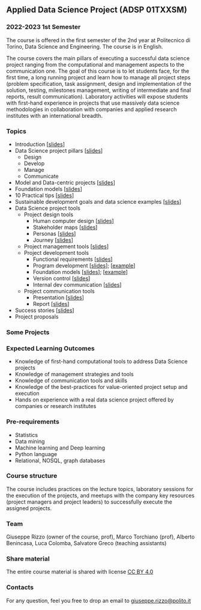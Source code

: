 ## Applied Data Science Project (ADSP 01TXXSM) 

### 2022-2023 1st Semester 

The course is offered in the first semester of the 2nd year at Politecnico di Torino, Data Science and Engineering. The course is in English. 

The course covers the main pillars of executing a successful data science project ranging from the computational and management aspects to the communication one.
The goal of this course is to let students face, for the first time, a long running project and learn how to manage all project steps (problem specification, task assignment, design and implementation of the solution, testing, milestones management, writing of intermediate and final reports, result communication).
Laboratory activities will expose students with first-hand experience in projects that use massively data science methodologies in collaboration with companies and applied research institutes with an international breadth.


### Topics

- Introduction [[slides](https://adsp-polito.github.io/2022/L01%20-%20ADSP%20-%20Intro.pdf)]
- Data Science project pillars [[slides](https://adsp-polito.github.io/2022/L02%20-%20ADSP%20-%20Pillars.pdf)] 
  - Design 
  - Develop
  - Manage
  - Communicate
- Model and Data-centric projects [[slides](https://adsp-polito.github.io/2022/L03%20-%20ADSP%20-%20Model%20&%20Data%20centric.pdf)]
- Foundation models [[slides](https://adsp-polito.github.io/2022/L04%20-%20ADSP%20-%20Foundation%20models.pdf)]
- 10 Practical tips [[slides](https://adsp-polito.github.io/2022/L05%20-%20ADSP%20-%2010%20practical%20tips.pdf)]
- Sustainable development goals and data science examples [[slides](https://adsp-polito.github.io/2022/L06%20-%20ADSP%20-%20SGDs%20and%20data%20science%20project%20examples.pdf)]
- Data Science project tools
  - Project design tools
    - Human computer design [[slides](https://adsp-polito.github.io/2022/L07%20-%20ADSP%20-%20HDC%20Intro.pdf)]
    - Stakeholder maps [[slides](https://adsp-polito.github.io/2022/L08%20L09%20-%20ADSP%20HCD%20Stakeholders%20map.pdf)] 
    - Personas [[slides](https://adsp-polito.github.io/2022/L14%20-%20ADSP%20HCD%20Personas.pdf)] 
    - Journey [[slides](https://adsp-polito.github.io/2022/L18%2019%20-%20ADSP%20HCD%20journey.pdf)]
  - Project management tools [[slides](https://adsp-polito.github.io/2022/L11%20-%20ADSP%20-%20WBS%20and%20Gantt.pdf)]
  - Project development tools 
    - Functional requirements [[slides](https://adsp-polito.github.io/2022/L10%20-%20ADSP%20-%20Functional%20requirements%20and%20diagram.pdf)]  
    - Program development [[slides](https://adsp-polito.github.io/2022/L12%20-%20ADSP%20-%20Colaboratory.pdf)];
    [[example](https://adsp-polito.github.io/2022/L12%20-%20IMDb%20Sentiment%20Analysis.ipynbSimple%20Sentiment%20Analysis.ipynb)]
    - Foundation models [[slides](https://adsp-polito.github.io/2022/L13%20-%20ADSP%20-%20Foundation%20models%20-%20hub%20and%20examples.pdf)]; [[example](https://adsp-polito.github.io/2022/L13%20-%20ADSP%20-%20BERT%20Masking%20and%20NER.ipynb)]
    - Version control [[slides](https://adsp-polito.github.io/2022/L15%20-%20ADSP%20-%20Version%20Control.pdf)]
    - Internal dev communication [[slides](https://adsp-polito.github.io/2022/L16%20-%20ADSP%20-%20Team%20communication.pdf)]
  - Project communication tools
    - Presentation [[slides](https://adsp-polito.github.io/2022/L17%20-%20ADSP%20-%20Slides.pdf)]
    - Report [[slides](https://adsp-polito.github.io/2022/L20%20-%20ADSP%20-%20Report.pdf)]
- Success stories [[slides](https://adsp-polito.github.io/2022/L21%20-%20ADSP%20-%20Success%20stories.pdf)]
- Project proposals

### Some Projects


### Expected Learning Outcomes 
- Knowledge of first-hand computational tools to address Data Science projects  
- Knowledge of management strategies and tools
- Knowledge of communication tools and skills
- Knowledge of the best-practices for value-oriented project setup and execution
- Hands on experience with a real data science project offered by companies or research institutes

### Pre-requirements 
- Statistics
- Data mining
- Machine learning and Deep learning 
- Python language
- Relational, NOSQL, graph databases

### Course structure 
The course includes practices on the lecture topics, laboratory sessions for the execution of the projects, and meetups with the company key resources (project managers and project leaders) to successfully execute the assigned projects.

### Team
Giuseppe Rizzo (owner of the course, prof), Marco Torchiano (prof), Alberto Benincasa, Luca Colomba, Salvatore Greco (teaching assistants)

### Share material
The entire course material is shared with license [CC BY 4.0](https://creativecommons.org/licenses/by/4.0/) 

### Contacts
For any question, feel you free to drop an email to <giuseppe.rizzo@polito.it>
